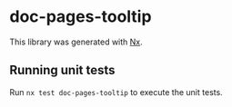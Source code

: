 # doc-pages-tooltip

This library was generated with [Nx](https://nx.dev).


## Running unit tests

Run `nx test doc-pages-tooltip` to execute the unit tests.

